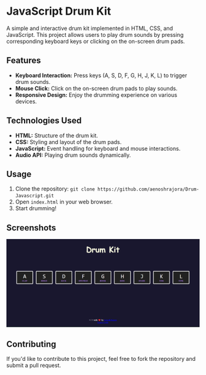 # JavaScript Drum Kit

A simple and interactive drum kit implemented in HTML, CSS, and JavaScript. This project allows users to play drum sounds by pressing corresponding keyboard keys or clicking on the on-screen drum pads.

## Features

- **Keyboard Interaction:** Press keys (A, S, D, F, G, H, J, K, L) to trigger drum sounds.
- **Mouse Click:** Click on the on-screen drum pads to play sounds.
- **Responsive Design:** Enjoy the drumming experience on various devices.

## Technologies Used

- **HTML:** Structure of the drum kit.
- **CSS:** Styling and layout of the drum pads.
- **JavaScript:** Event handling for keyboard and mouse interactions.
- **Audio API:** Playing drum sounds dynamically.

## Usage

1. Clone the repository: `git clone https://github.com/aenoshrajora/Drum-Javascript.git`
2. Open `index.html` in your web browser.
3. Start drumming!

## Screenshots

![Drum Kit in Action](/Demo.png)
## Contributing

If you'd like to contribute to this project, feel free to fork the repository and submit a pull request.

